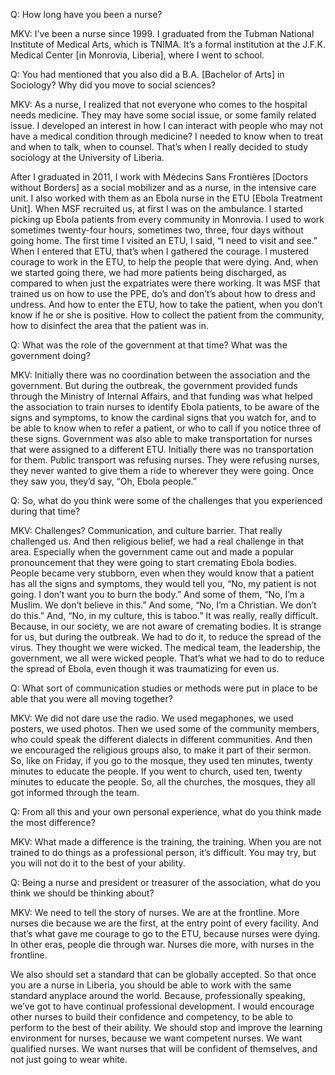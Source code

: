 Q: How long have you been a nurse?

MKV: I’ve been a nurse since 1999. I graduated from the Tubman National Institute of Medical Arts, which is TNIMA. It’s a formal institution at the J.F.K. Medical Center [in Monrovia, Liberia], where I went to school.

Q: You had mentioned that you also did a B.A. [Bachelor of Arts] in Sociology? Why did you move to social sciences?

MKV: As a nurse, I realized that not everyone who comes to the hospital needs medicine. They may have some social issue, or some family related issue. I developed an interest in how I can interact with people who may not have a medical condition through medicine?  I needed to know when to treat and when to talk, when to counsel. That’s when I really decided to study sociology at the University of Liberia.

After I graduated in 2011, I work with Médecins Sans Frontières [Doctors without Borders] as a social mobilizer and as a nurse, in the intensive care unit. I also worked with them as an Ebola nurse in the ETU [Ebola Treatment Unit]. When MSF recruited us, at first I was on the ambulance. I started picking up Ebola patients from every community in Monrovia. I used to work sometimes twenty-four hours, sometimes two, three, four days without going home.  The first time I visited an ETU, I said, “I need to visit and see.” When I entered that ETU, that’s when I gathered the courage. I mustered courage to work in the ETU, to help the people that were dying. And, when we started going there, we had more patients being discharged, as compared to when just the expatriates were there working.  It was MSF that trained us on how to use the PPE, do’s and don’t’s about how to dress and undress. And how to enter the ETU, how to take the patient, when you don’t know if he or she is positive.  How to collect the patient from the community, how to disinfect the area that the patient was in.

Q: What was the role of the government at that time? What was the government doing?

MKV: Initially there was no coordination between the association and the government. But during the outbreak, the government provided funds through the Ministry of Internal Affairs, and that funding was what helped the association to train nurses to identify Ebola patients, to be aware of the signs and symptoms, to know the cardinal signs that you watch for, and to be able to know when to refer a patient, or who to call if you notice three of these signs. Government was also able to make transportation for nurses that were assigned to a different ETU. Initially there was no transportation for them. Public transport was refusing nurses. They were refusing nurses, they never wanted to give them a ride to wherever they were going. Once they saw you, they’d say, “Oh, Ebola people.”

Q: So, what do you think were some of the challenges that you experienced during that time?

MKV: Challenges? Communication, and culture barrier. That really challenged us. And then religious belief, we had a real challenge in that area. Especially when the government came out and made a popular pronouncement that they were going to start cremating Ebola bodies. People became very stubborn, even when they would know that a patient has all the signs and symptoms, they would tell you, “No, my patient is not going. I don’t want you to burn the body.” And some of them, “No, I’m a Muslim. We don’t believe in this.” And some, “No, I’m a Christian. We don’t do this.” And, “No, in my culture, this is taboo.” It was really, really difficult. Because, in our society, we are not aware of cremating bodies. It is strange for us, but during the outbreak. We had to do it, to reduce the spread of the virus. They thought we were wicked. The medical team, the leadership, the government, we all were wicked people. That’s what we had to do to reduce the spread of Ebola, even though it was traumatizing for even us.

Q: What sort of communication studies or methods were put in place to be able that you were all moving together?

MKV: We did not dare use the radio. We used megaphones, we used posters, we used photos. Then we used some of the community members, who could speak the different dialects in different communities. And then we encouraged the religious groups also, to make it part of their sermon. So, like on Friday, if you go to the mosque, they used ten minutes, twenty minutes to educate the people. If you went to church, used ten, twenty minutes to educate the people. So, all the churches, the mosques, they all got informed through the team.

Q: From all this and your own personal experience, what do you think made the most difference?

MKV: What made a difference is the training, the training. When you are not trained to do things as a professional person, it’s difficult. You may try, but you will not do it to the best of your ability.

Q: Being a nurse and president or treasurer of the association, what do you think we should be thinking about?

MKV: We need to tell the story of nurses. We are at the frontline. More nurses die because we are the first, at the entry point of every facility. And that’s what gave me courage to go to the ETU, because nurses were dying. In other eras, people die through war. Nurses die more, with nurses in the frontline.

We also should set a standard that can be globally accepted.  So that once you are a nurse in Liberia, you should be able to work with the same standard anyplace around the world. Because, professionally speaking, we’ve got to have continual professional development. I would encourage other nurses to build their confidence and competency, to be able to perform to the best of their ability. We should stop and improve the learning environment for nurses, because we want competent nurses. We want qualified nurses. We want nurses that will be confident of themselves, and not just going to wear white.
